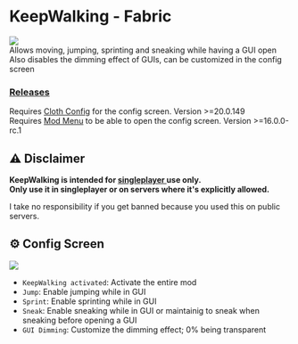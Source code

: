 # KeepWalking - Fabric
![](https://github.com/user-attachments/assets/c531dd87-990a-41b3-973f-7e2dedf8ac68)  
Allows moving, jumping, sprinting and sneaking while having a GUI open   
Also disables the dimming effect of GUIs, can be customized in the config screen

### [Releases](https://github.com/serhat27s/KeepWalking/releases)

Requires [Cloth Config](https://modrinth.com/mod/cloth-config) for the config screen. Version >=20.0.149    
Requires [Mod Menu](https://modrinth.com/mod/modmenu) to be able to open the config screen. Version >=16.0.0-rc.1

**⚠️ Disclaimer**
---------
**KeepWalking is intended for <ins> singleplayer </ins> use only.**    
**Only use it in singleplayer or on servers where it's explicitly allowed.**

I take no responsibility if you get banned because you used this on public servers.

**⚙️ Config Screen**
---------
![](https://i.gyazo.com/23dcf825a7a4ecd72d8c3b7db519665f.png)


- `KeepWalking activated`: Activate the entire mod
- `Jump`: Enable jumping while in GUI
- `Sprint`: Enable sprinting while in GUI
- `Sneak`: Enable sneaking while in GUI or maintainig to sneak when sneaking before opening a GUI
- `GUI Dimming`: Customize the dimming effect; 0% being transparent 
